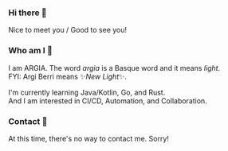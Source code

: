 ### Hi there 👋

Nice to meet you / Good to see you!

### Who am I 🤔

I am ARGIA. The word *argia* is a Basque word and it means *light*.  
FYI: Argi Berri means ✨*New Light*✨.

I'm currently learning Java/Kotlin, Go, and Rust.  
And I am interested in CI/CD, Automation, and Collaboration.

### Contact 👀

At this time, there's no way to contact me. Sorry!